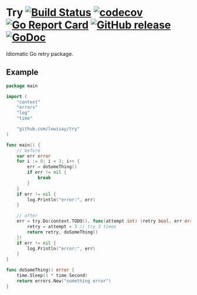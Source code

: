 # Try [![Build Status](https://travis-ci.org/lewisay/try.svg?branch=master)](https://travis-ci.org/lewisay/try) [![codecov](https://codecov.io/gh/lewisay/try/branch/master/graph/badge.svg)](https://codecov.io/gh/lewisay/try) [![Go Report Card](https://goreportcard.com/badge/github.com/lewisay/try)](https://goreportcard.com/report/github.com/lewisay/try) [![GitHub release](https://img.shields.io/github/release/lewisay/try.svg?style=flat-square)](https://github.com/lewisay/try/releases) [![GoDoc](https://img.shields.io/badge/godoc-reference-blue.svg?style=flat-square)](https://pkg.go.dev/github.com/lewisay/try?tab=doc)

Idiomatic Go retry package.

## Example
```go
package main

import (
	"context"
	"errors"
	"log"
	"time"

	"github.com/lewisay/try"
)

func main() {
	// before
	var err error
	for i := 0; i < 3; i++ {
		err = doSomeThing()
		if err != nil {
			break
		}
	}
	if err != nil {
		log.Println("error:", err)
	}

	// after
	err = try.Do(context.TODO(), func(attempt int) (retry bool, err error) {
		retry = attempt < 3 // try 3 times
		return retry, doSomeThing()
	})
	if err != nil {
		log.Println("error:", err)
	}
}

func doSomeThing() error {
	time.Sleep(1 * time.Second)
	return errors.New("something error")
}
```
